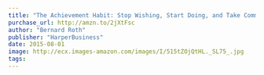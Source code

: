 ```yaml
---
title: "The Achievement Habit: Stop Wishing, Start Doing, and Take Command of Your Life"
purchase_url: http://amzn.to/2jXtFsc
author: "Bernard Roth"
publisher: "HarperBusiness"
date: 2015-08-01
image: http://ecx.images-amazon.com/images/I/515tZOjQtHL._SL75_.jpg
tags:
---
```


